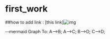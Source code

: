 # first_work
##how to add link :
[this link]![img](https://user-images.githubusercontent.com/99889804/154524848-74a966f1-9b28-4342-87ef-c1d0b559261a.jpg)


--mermaid
Graph To:
A-->B;
A-->C;
B-->D;
C-->D;
